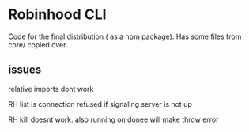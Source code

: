 # Robinhood CLI

Code for the final distribution ( as a npm package). Has some files from core/ copied over.
## issues
relative imports dont work

RH list is connection refused if signaling server is not up

RH kill doesnt work. also running on donee will make throw error